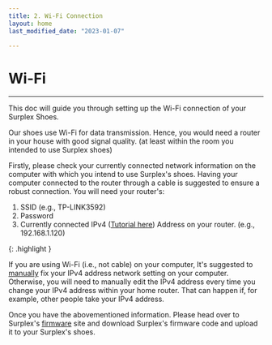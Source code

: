 ```yaml
---
title: 2. Wi-Fi Connection
layout: home
last_modified_date: "2023-01-07"

---
```


# **Wi-Fi**
---

This doc will guide you through setting up the Wi-Fi connection of your Surplex Shoes. 

Our shoes use Wi-Fi for data transmission. Hence, you would need a router in your house with good signal quality. (at least within the room you intended to use Surplex shoes)

Firstly, please check your currently connected network information on the computer with which you intend to use Surplex's shoes. Having your computer connected to the router through a cable is suggested to ensure a robust connection. You will need your router's:

1. SSID (e.g., TP-LINK3592)
2. Password
3. Currently connected IPv4 ([Tutorial here]) Address on your router. (e.g., 192.168.1.120)


{: .highlight }
<!-- A paragraph -->
If you are using Wi-Fi (i.e., not cable) on your computer, It's suggested to [manually] fix your IPv4 address network setting on your computer. Otherwise, you will need to manually edit the IPv4 address every time you change your IPv4 address within your home router. That can happen if, for example, other people take your IPv4 address. 


Once you have the abovementioned information. Please head over to Surplex's [firmware] site and download Surplex's firmware code and upload it to your Surplex's shoes.


[Tutorial here]: https://support.microsoft.com/en-us/windows/find-your-ip-address-in-windows-f21a9bbc-c582-55cd-35e0-73431160a1b9#Category=Windows_10
[manually]: https://www.tp-link.com/us/support/faq/919/
[firmware]: ../firmware.html
